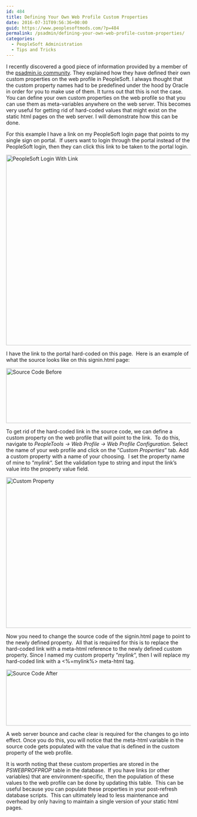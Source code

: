 ```yaml
---
id: 484
title: Defining Your Own Web Profile Custom Properties
date: 2016-07-31T09:56:36+00:00
guid: https://www.peoplesoftmods.com/?p=484
permalink: /psadmin/defining-your-own-web-profile-custom-properties/
categories:
  - PeopleSoft Administration
  - Tips and Tricks
---
```

I recently discovered a good piece of information provided by a member of the <a href="http://psadmin.io/community/" target="_blank">psadmin.io community</a>. They explained how they have defined their own custom properties on the web profile in PeopleSoft. I always thought that the custom property names had to be predefined under the hood by Oracle in order for you to make use of them. It turns out that this is not the case. You can define your own custom properties on the web profile so that you can use them as meta-variables anywhere on the web server. This becomes very useful for getting rid of hard-coded values that might exist on the static html pages on the web server. I will demonstrate how this can be done.

<!--more-->

For this example I have a link on my PeopleSoft login page that points to my single sign on portal.  If users want to login through the portal instead of the PeopleSoft login, then they can click this link to be taken to the portal login.

[<img class="alignnone wp-image-485 size-full" src="https://www.peoplesoftmods.com/wp-content/uploads/2016/07/Login_Link_Before.png" alt="PeopleSoft Login With Link" width="546" height="519" srcset="https://www.peoplesoftmods.com/wp-content/uploads/2016/07/Login_Link_Before.png 546w, https://www.peoplesoftmods.com/wp-content/uploads/2016/07/Login_Link_Before-300x285.png 300w, https://www.peoplesoftmods.com/wp-content/uploads/2016/07/Login_Link_Before-400x380.png 400w" sizes="(max-width: 546px) 100vw, 546px" />](https://www.peoplesoftmods.com/wp-content/uploads/2016/07/Login_Link_Before.png)

I have the link to the portal hard-coded on this page.  Here is an example of what the source looks like on this signin.html page:

[<img class="alignnone wp-image-486 size-full" src="https://www.peoplesoftmods.com/wp-content/uploads/2016/07/Source_Code_Before.png" alt="Source Code Before" width="795" height="150" srcset="https://www.peoplesoftmods.com/wp-content/uploads/2016/07/Source_Code_Before.png 795w, https://www.peoplesoftmods.com/wp-content/uploads/2016/07/Source_Code_Before-300x57.png 300w, https://www.peoplesoftmods.com/wp-content/uploads/2016/07/Source_Code_Before-768x145.png 768w" sizes="(max-width: 795px) 100vw, 795px" />](https://www.peoplesoftmods.com/wp-content/uploads/2016/07/Source_Code_Before.png)

To get rid of the hard-coded link in the source code, we can define a custom property on the web profile that will point to the link.  To do this, navigate to _PeopleTools -> Web Profile -> Web Profile Configuration_. Select the name of your web profile and click on the &#8220;_Custom Properties_&#8221; tab. Add a custom property with a name of your choosing.  I set the property name of mine to &#8220;_mylink_&#8220;. Set the validation type to string and input the link&#8217;s value into the property value field.

[<img class="alignnone wp-image-487 size-full" src="https://www.peoplesoftmods.com/wp-content/uploads/2016/07/Custom_Property.png" alt="Custom Property" width="864" height="411" srcset="https://www.peoplesoftmods.com/wp-content/uploads/2016/07/Custom_Property.png 864w, https://www.peoplesoftmods.com/wp-content/uploads/2016/07/Custom_Property-300x143.png 300w, https://www.peoplesoftmods.com/wp-content/uploads/2016/07/Custom_Property-768x365.png 768w, https://www.peoplesoftmods.com/wp-content/uploads/2016/07/Custom_Property-799x380.png 799w" sizes="(max-width: 864px) 100vw, 864px" />](https://www.peoplesoftmods.com/wp-content/uploads/2016/07/Custom_Property.png)

Now you need to change the source code of the signin.html page to point to the newly defined property.  All that is required for this is to replace the hard-coded link with a meta-html reference to the newly defined custom property. Since I named my custom property &#8220;_mylink_&#8220;, then I will replace my hard-coded link with a <%=mylink%> meta-html tag.

[<img class="alignnone wp-image-488 size-full" src="https://www.peoplesoftmods.com/wp-content/uploads/2016/07/Source_Code_After.png" alt="Source Code After" width="786" height="153" srcset="https://www.peoplesoftmods.com/wp-content/uploads/2016/07/Source_Code_After.png 786w, https://www.peoplesoftmods.com/wp-content/uploads/2016/07/Source_Code_After-300x58.png 300w, https://www.peoplesoftmods.com/wp-content/uploads/2016/07/Source_Code_After-768x149.png 768w" sizes="(max-width: 786px) 100vw, 786px" />](https://www.peoplesoftmods.com/wp-content/uploads/2016/07/Source_Code_After.png)

A web server bounce and cache clear is required for the changes to go into effect. Once you do this, you will notice that the meta-html variable in the source code gets populated with the value that is defined in the custom property of the web profile.

It is worth noting that these custom properties are stored in the _PSWEBPROFPROP_ table in the database.  If you have links (or other variables) that are environment-specific, then the population of these values to the web profile can be done by updating this table.  This can be useful because you can populate these properties in your post-refresh database scripts.  This can ultimately lead to less maintenance and overhead by only having to maintain a single version of your static html pages.